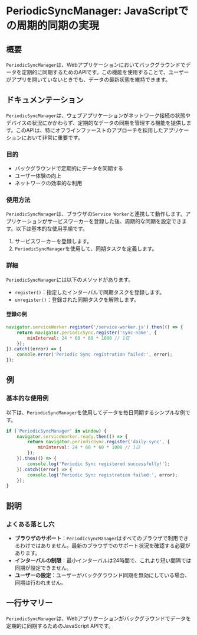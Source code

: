 <!--
Meta Description: # PeriodicSyncManager: JavaScriptでの周期的同期の実現 ## 概要 `PeriodicSyncManager`は、Webアプリケーションにおいてバックグラウンドでデータを定期的に同期するためのAPIです。この機能を使用することで、ユーザーがアプリを開いていないときでも...
Meta Keywords: periodicsyncmanager, sync, error, register, navigator
-->

# PeriodicSyncManager: JavaScriptでの周期的同期の実現

## 概要
`PeriodicSyncManager`は、Webアプリケーションにおいてバックグラウンドでデータを定期的に同期するためのAPIです。この機能を使用することで、ユーザーがアプリを開いていないときでも、データの最新状態を維持できます。

## ドキュメンテーション
`PeriodicSyncManager`は、ウェブアプリケーションがネットワーク接続の状態やデバイスの状況にかかわらず、定期的なデータの同期を管理する機能を提供します。このAPIは、特にオフラインファーストのアプローチを採用したアプリケーションにおいて非常に重要です。

### 目的
- バックグラウンドで定期的にデータを同期する
- ユーザー体験の向上
- ネットワークの効率的な利用

### 使用方法
`PeriodicSyncManager`は、ブラウザの`Service Worker`と連携して動作します。アプリケーションがサービスワーカーを登録した後、周期的な同期を設定できます。以下は基本的な使用手順です。

1. サービスワーカーを登録します。
2. `PeriodicSyncManager`を使用して、同期タスクを定義します。

### 詳細
`PeriodicSyncManager`には以下のメソッドがあります。
- `register()`：指定したインターバルで同期タスクを登録します。
- `unregister()`：登録された同期タスクを解除します。

#### 登録の例
```javascript
navigator.serviceWorker.register('/service-worker.js').then(() => {
    return navigator.periodicSync.register('sync-name', {
        minInterval: 24 * 60 * 60 * 1000 // 1日
    });
}).catch((error) => {
    console.error('Periodic Sync registration failed:', error);
});
```

## 例
### 基本的な使用例
以下は、`PeriodicSyncManager`を使用してデータを毎日同期するシンプルな例です。

```javascript
if ('PeriodicSyncManager' in window) {
    navigator.serviceWorker.ready.then(() => {
        return navigator.periodicSync.register('daily-sync', {
            minInterval: 24 * 60 * 60 * 1000 // 1日
        });
    }).then(() => {
        console.log('Periodic Sync registered successfully!');
    }).catch((error) => {
        console.log('Periodic Sync registration failed:', error);
    });
}
```

## 説明
### よくある落とし穴
- **ブラウザのサポート**：`PeriodicSyncManager`はすべてのブラウザで利用できるわけではありません。最新のブラウザでのサポート状況を確認する必要があります。
- **インターバルの制限**：最小インターバルは24時間で、これより短い間隔では同期が設定できません。
- **ユーザーの設定**：ユーザーがバックグラウンド同期を無効にしている場合、同期は行われません。

## 一行サマリー
`PeriodicSyncManager`は、Webアプリケーションがバックグラウンドでデータを定期的に同期するためのJavaScript APIです。